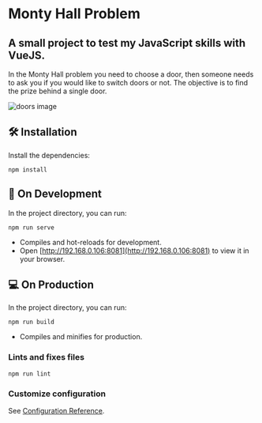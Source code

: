 # Monty Hall Problem

## A small project to test my JavaScript skills with VueJS.

In the Monty Hall problem you need to choose a door, then someone needs to ask you if you would like to switch doors or not.
The objective is to find the prize behind a single door.

![doors image](https://user-images.githubusercontent.com/108737091/180062316-b8b07aa9-9ba6-456f-864d-d14dbb16f266.png)


## 🛠️ Installation

Install the dependencies:
```
npm install
```

## 🌱 On Development

In the project directory, you can run:
```
npm run serve
```

- Compiles and hot-reloads for development.
- Open [http://192.168.0.106:8081](http://192.168.0.106:8081) to view it in your browser.


## 💻 On Production

In the project directory, you can run:
```
npm run build
```

- Compiles and minifies for production.


### Lints and fixes files
```
npm run lint
```

### Customize configuration
See [Configuration Reference](https://cli.vuejs.org/config/).

